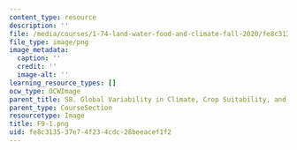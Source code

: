 ```yaml
---
content_type: resource
description: ''
file: /media/courses/1-74-land-water-food-and-climate-fall-2020/fe8c313537e74f234cdc28beeacef1f2_F9-1.png
file_type: image/png
image_metadata:
  caption: ''
  credit: ''
  image-alt: ''
learning_resource_types: []
ocw_type: OCWImage
parent_title: S8. Global Variability in Climate, Crop Suitability, and Crop Yield
parent_type: CourseSection
resourcetype: Image
title: F9-1.png
uid: fe8c3135-37e7-4f23-4cdc-28beeacef1f2
---
```

